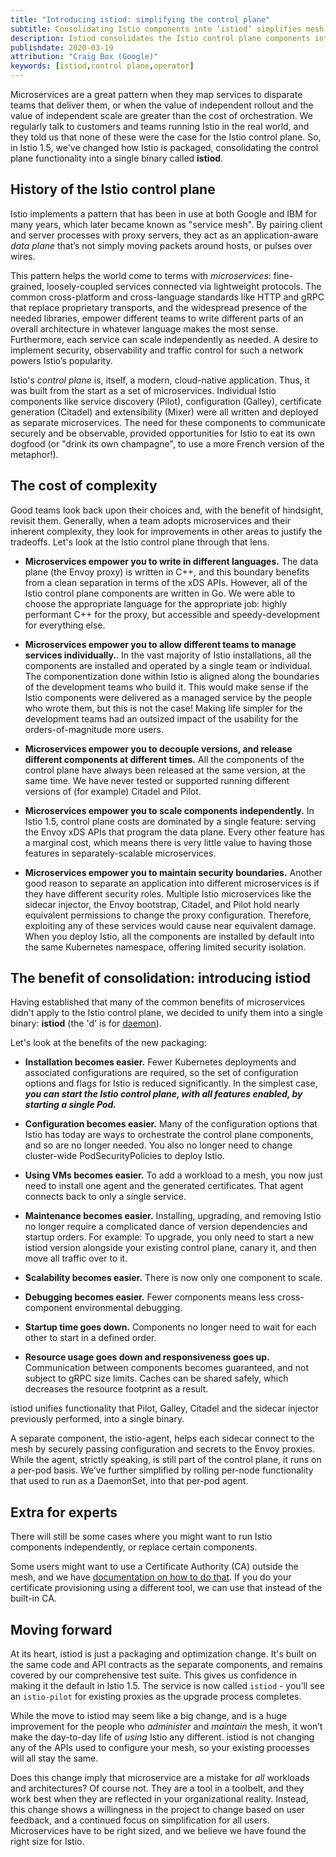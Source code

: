 ```yaml
---
title: "Introducing istiod: simplifying the control plane"
subtitle: Consolidating Istio components into ‘istiod’ simplifies mesh operability, while retaining Istio’s powerful functionality
description: Istiod consolidates the Istio control plane components into a single binary.
publishdate: 2020-03-19
attribution: "Craig Box (Google)"
keywords: [istiod,control plane,operator]
---
```


Microservices are a great pattern when they map services to disparate teams that deliver them, or when the value of independent rollout and the value of independent scale are greater than the cost of orchestration. We regularly talk to customers and teams running Istio in the real world, and they told us that none of these were the case for the Istio control plane. So, in Istio 1.5, we've changed how Istio is packaged, consolidating the control plane functionality into a single binary called **istiod**.

## History of the Istio control plane

Istio implements a pattern that has been in use at both Google and IBM for many years, which later became known as "service mesh". By pairing client and server processes with proxy servers, they act as an application-aware _data plane_ that’s not simply moving packets around hosts, or pulses over wires.

This pattern helps the world come to terms with _microservices_: fine-grained, loosely-coupled services connected via lightweight protocols. The common cross-platform and cross-language standards like HTTP and gRPC that replace proprietary transports, and the widespread presence of the needed libraries, empower different teams to write different parts of an overall architecture in whatever language makes the most sense. Furthermore, each service can scale independently as needed. A desire to implement security, observability and traffic control for such a network powers Istio’s popularity.

Istio's _control plane_ is, itself, a modern, cloud-native application. Thus, it was built from the start as a set of microservices. Individual Istio components like service discovery (Pilot), configuration (Galley), certificate generation (Citadel) and extensibility (Mixer) were all written and deployed as separate microservices.  The need for these components to communicate securely and be observable, provided opportunities for Istio to eat its own dogfood (or "drink its own champagne", to use a more French version of the metaphor!).

## The cost of complexity

Good teams look back upon their choices and, with the benefit of hindsight, revisit them. Generally, when a team adopts microservices and their inherent complexity, they look for improvements in other areas to justify the tradeoffs. Let's look at the Istio control plane through that lens.

 - **Microservices empower you to write in different languages.** The data plane (the Envoy proxy) is written in C++, and this boundary benefits from a clean separation in terms of the xDS APIs. However, all of the Istio control plane components are written in Go. We were able to choose the appropriate language for the appropriate job: highly performant C++ for the proxy, but accessible and speedy-development for everything else.

 - **Microservices empower you to allow different teams to manage services individually.**. In the vast majority of Istio installations, all the components are installed and operated by a single team or individual. The componentization done within Istio is aligned along the boundaries of the development teams who build it.  This would make sense if the Istio components were delivered as a managed service by the people who wrote them, but this is not the case! Making life simpler for the development teams had an outsized impact of the usability for the orders-of-magnitude more users.

 - **Microservices empower you to decouple versions, and release different components at different times.** All the components of the control plane have always been released at the same version, at the same time.  We have never tested or supported running different versions of (for example) Citadel and Pilot.

 - **Microservices empower you to scale components independently.** In Istio 1.5, control plane costs are dominated by a single feature: serving the Envoy xDS APIs that program the data plane. Every other feature has a marginal cost, which means there is very little value to having those features in separately-scalable microservices.

 - **Microservices empower you to maintain security boundaries.** Another good reason to separate an application into different microservices is if they have different security roles. Multiple Istio microservices like the sidecar injector, the Envoy bootstrap, Citadel, and Pilot hold nearly equivalent permissions to change the proxy configuration. Therefore, exploiting any of these services would cause near equivalent damage. When you deploy Istio, all the components are installed by default into the same Kubernetes namespace, offering limited security isolation.

## The benefit of consolidation: introducing istiod

Having established that many of the common benefits of microservices didn't apply to the Istio control plane, we decided to unify them into a single binary: **istiod** (the 'd' is for [daemon](https://en.wikipedia.org/wiki/Daemon_%28computing%29)).

Let's look at the benefits of the new packaging:

 - **Installation becomes easier.** Fewer Kubernetes deployments and associated configurations are required, so the set of configuration options and flags for Istio is reduced significantly. In the simplest case, **_you can start the Istio control plane, with all features enabled, by starting a single Pod._**

 - **Configuration becomes easier.** Many of the configuration options that Istio has today are ways to orchestrate the control plane components, and so are no longer needed. You also no longer need to change cluster-wide PodSecurityPolicies to deploy Istio.

 - **Using VMs becomes easier.** To add a workload to a mesh, you now just need to install one agent and the generated certificates. That agent connects back to only a single service.

 - **Maintenance becomes easier.** Installing, upgrading, and removing Istio no longer require a complicated dance of version dependencies and startup orders. For example: To upgrade, you only need to start a new istiod version alongside your existing control plane, canary it, and then move all traffic over to it.

 - **Scalability becomes easier.** There is now only one component to scale.

 - **Debugging becomes easier.** Fewer components means less cross-component environmental debugging.

 - **Startup time goes down.** Components no longer need to wait for each other to start in a defined order.

 - **Resource usage goes down and responsiveness goes up.** Communication between components becomes guaranteed, and not subject to gRPC size limits. Caches can be shared safely, which decreases the resource footprint as a result.

istiod unifies functionality that Pilot, Galley, Citadel and the sidecar injector previously performed, into a single binary.

A separate component, the istio-agent, helps each sidecar connect to the mesh by securely passing configuration and secrets to the Envoy proxies. While the agent, strictly speaking, is still part of the control plane, it runs on a per-pod basis. We’ve further simplified by rolling per-node functionality that used to run as a DaemonSet, into that per-pod agent.

## Extra for experts

There will still be some cases where you might want to run Istio components independently, or replace certain components.

Some users might want to use a Certificate Authority (CA) outside the mesh, and we have [documentation on how to do that](/docs/tasks/security/plugin-ca-cert/). If you do your certificate provisioning using a different tool, we can use that instead of the built-in CA.

## Moving forward

At its heart, istiod is just a packaging and optimization change.  It's built on the same code and API contracts as the separate components, and remains covered by our comprehensive test suite.  This gives us confidence in making it the default in Istio 1.5. The service is now called `istiod` - you’ll see an `istio-pilot` for existing proxies as the upgrade process completes.

While the move to istiod may seem like a big change, and is a huge improvement for the people who _administer_ and _maintain_ the mesh, it won’t make the day-to-day life of _using_ Istio any different. istiod is not changing any of the APIs used to configure your mesh, so your existing processes will all stay the same.

Does this change imply that microservice are a mistake for _all_ workloads and architectures? Of course not. They are a tool in a toolbelt, and they work best when they are reflected in your organizational reality. Instead, this change shows a willingness in the project to change based on user feedback, and a continued focus on simplification for all users. Microservices have to be right sized, and we believe we have found the right size for Istio.
